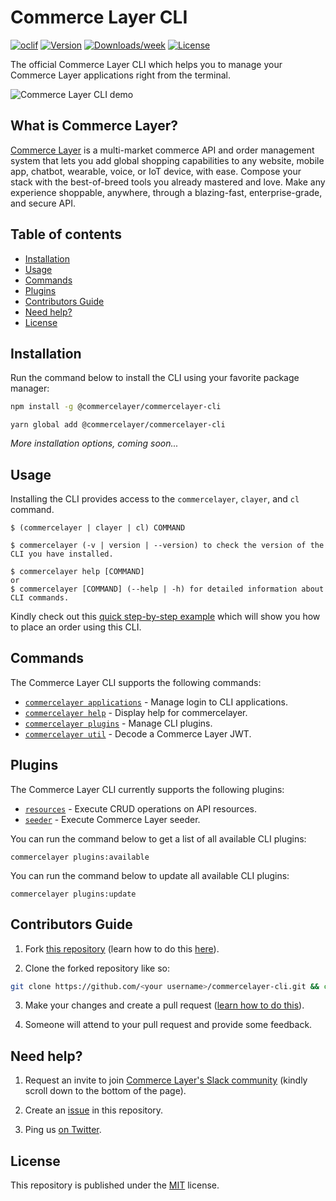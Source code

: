 # Commerce Layer CLI

[![oclif](https://img.shields.io/badge/cli-oclif-brightgreen.svg)](https://oclif.io)
[![Version](https://img.shields.io/npm/v/@commercelayer/commercelayer-cli.svg)](https://npmjs.org/package/@commercelayer/commercelayer-cli)
[![Downloads/week](https://img.shields.io/npm/dw/@commercelayer/commercelayer-cli.svg)](https://npmjs.org/package/@commercelayer/commercelayer-cli)
[![License](https://img.shields.io/npm/l/@commercelayer/commercelayer-cli.svg)](https://github.com/commercelayer/commercelayer-cli/blob/master/package.json)

The official Commerce Layer CLI which helps you to manage your Commerce Layer applications right from the terminal.

![Commerce Layer CLI demo](assets/home.gif)

## What is Commerce Layer?

[Commerce Layer](https://commercelayer.io) is a multi-market commerce API and order management system that lets you add global shopping capabilities to any website, mobile app, chatbot, wearable, voice, or IoT device, with ease. Compose your stack with the best-of-breed tools you already mastered and love. Make any experience shoppable, anywhere, through a blazing-fast, enterprise-grade, and secure API.

## Table of contents

<!-- toc -->

* [ Installation](#-installation)
* [ Usage](#-usage)
* [ Commands](#-commands)
* [ Plugins](#-plugins)
* [ Contributors Guide](#-contributors-guide)
* [ Need help?](#-need-help)
* [ License](#-license)
<!-- tocstop -->

## Installation

Run the command below to install the CLI using your favorite package manager:

```bash
npm install -g @commercelayer/commercelayer-cli
```

```
yarn global add @commercelayer/commercelayer-cli
```

_More installation options, coming soon..._

## Usage

Installing the CLI provides access to the `commercelayer`, `clayer`, and `cl` command.

<!-- usage-DISABLED -->
```sh-session
$ (commercelayer | clayer | cl) COMMAND

$ commercelayer (-v | version | --version) to check the version of the CLI you have installed.

$ commercelayer help [COMMAND]
or
$ commercelayer [COMMAND] (--help | -h) for detailed information about CLI commands.
```
<!-- usagestop-DISABLED -->

Kindly check out this [quick step-by-step example](https://gist.github.com/silviorelli/93424c7e0483780dc5c51fe7a3d215c1) which will show you how to place an order using this CLI.

## Commands

The Commerce Layer CLI supports the following commands:

<!-- commands -->

* [`commercelayer applications`](docs/applications.md) - Manage login to CLI applications.
* [`commercelayer help`](docs/help.md) - Display help for commercelayer.
* [`commercelayer plugins`](docs/plugins.md) - Manage CLI plugins.
* [`commercelayer util`](docs/util.md) - Decode a Commerce Layer JWT.

<!-- commandsstop -->

## Plugins

The Commerce Layer CLI currently supports the following plugins:

* [`resources`](https://github.com/commercelayer/commercelayer-cli-plugin-resources/blob/main/README.md) - Execute CRUD operations on API resources.
* [`seeder`](https://github.com/commercelayer/commercelayer-cli-plugin-seeder/blob/main/README.md) - Execute Commerce Layer seeder.

You can run the command below to get a list of all available CLI plugins:

```sh-session
commercelayer plugins:available
```
You can run the command below to update all available CLI plugins:

```sh-session
commercelayer plugins:update
```

## Contributors Guide

1. Fork [this repository](https://github.com/commercelayer/commercelayer-cli) (learn how to do this [here](https://help.github.com/articles/fork-a-repo)).

2. Clone the forked repository like so:

```bash
git clone https://github.com/<your username>/commercelayer-cli.git && cd commercelayer-cli
```

3. Make your changes and create a pull request ([learn how to do this](https://docs.github.com/en/github/collaborating-with-issues-and-pull-requests/creating-a-pull-request)).

4. Someone will attend to your pull request and provide some feedback.

## Need help?

1. Request an invite to join [Commerce Layer's Slack community](https://commercelayer.io/developers) (kindly scroll down to the bottom of the page).

2. Create an [issue](https://github.com/commercelayer/commercelayer-cli/issues) in this repository.

3. Ping us [on Twitter](https://twitter.com/commercelayer).

## License

This repository is published under the [MIT](LICENSE) license.
